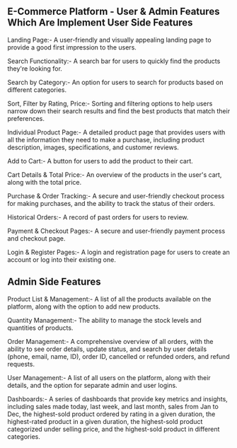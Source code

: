 E-Commerce Platform - User & Admin Features Which Are Implement
User Side Features
------------------
Landing Page:-
A user-friendly and visually appealing landing page to provide a good first impression to the users.

Search Functionality:-
A search bar for users to quickly find the products they're looking for.

Search by Category:-
An option for users to search for products based on different categories.

Sort, Filter by Rating, Price:-
Sorting and filtering options to help users narrow down their search results and find the best products that match their preferences.

Individual Product Page:-
A detailed product page that provides users with all the information they need to make a purchase, including product description, images, specifications, and customer reviews.

Add to Cart:-
A button for users to add the product to their cart.

Cart Details & Total Price:-
An overview of the products in the user's cart, along with the total price.

Purchase & Order Tracking:-
A secure and user-friendly checkout process for making purchases, and the ability to track the status of their orders.

Historical Orders:-
A record of past orders for users to review.

Payment & Checkout Pages:-
A secure and user-friendly payment process and checkout page.

Login & Register Pages:-
A login and registration page for users to create an account or log into their existing one.

Admin Side Features
-------------------
Product List & Management:-
A list of all the products available on the platform, along with the option to add new products.

Quantity Management:-
The ability to manage the stock levels and quantities of products.

Order Management:-
A comprehensive overview of all orders, with the ability to see order details, update status, and search by user details (phone, email, name, ID), order ID, cancelled or refunded orders, and refund requests.

User Management:-
A list of all users on the platform, along with their details, and the option for separate admin and user logins.

Dashboards:-
A series of dashboards that provide key metrics and insights, including sales made today, last week, and last month, sales from Jan to Dec, the highest-sold product ordered by rating in a given duration, the highest-rated product in a given duration, the highest-sold product categorized under selling price, and the highest-sold product in different categories.
